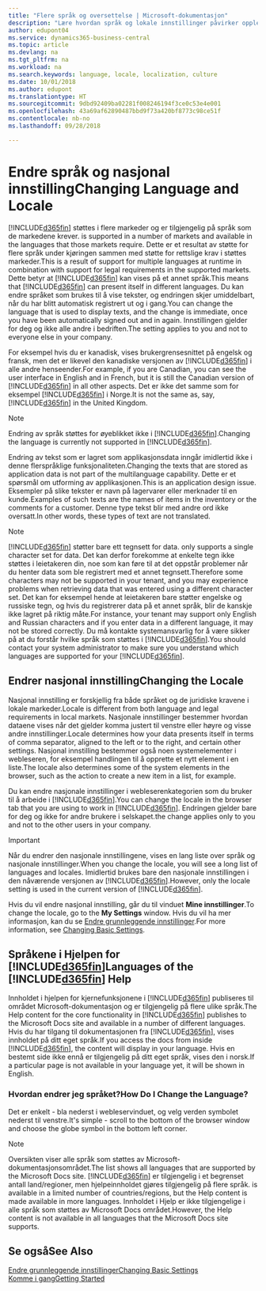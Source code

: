 ```yaml
---
title: "Flere språk og oversettelse | Microsoft-dokumentasjon"
description: "Lære hvordan språk og lokale innstillinger påvirker opplevelsen i Business Central."
author: edupont04
ms.service: dynamics365-business-central
ms.topic: article
ms.devlang: na
ms.tgt_pltfrm: na
ms.workload: na
ms.search.keywords: language, locale, localization, culture
ms.date: 10/01/2018
ms.author: edupont
ms.translationtype: HT
ms.sourcegitcommit: 9dbd92409ba02281f008246194f3ce0c53e4e001
ms.openlocfilehash: 43a69af62890487bbd9f73a420bf8773c98ce51f
ms.contentlocale: nb-no
ms.lasthandoff: 09/28/2018

---
```

# <a name="changing-language-and-locale"></a><span data-ttu-id="d3119-103">Endre språk og nasjonal innstilling</span><span class="sxs-lookup"><span data-stu-id="d3119-103">Changing Language and Locale</span></span>
[!INCLUDE[d365fin](includes/d365fin_md.md)] <span data-ttu-id="d3119-104">støttes i flere markeder og er tilgjengelig på språk som de markedene krever.</span><span class="sxs-lookup"><span data-stu-id="d3119-104"> is supported in a number of markets and available in the languages that those markets require.</span></span> <span data-ttu-id="d3119-105">Dette er et resultat av støtte for flere språk under kjøringen sammen med støtte for rettslige krav i støttes markeder.</span><span class="sxs-lookup"><span data-stu-id="d3119-105">This is a result of support for multiple languages at runtime in combination with support for legal requirements in the supported markets.</span></span> <span data-ttu-id="d3119-106">Dette betyr at [!INCLUDE[d365fin](includes/d365fin_md.md)] kan vises på et annet språk.</span><span class="sxs-lookup"><span data-stu-id="d3119-106">This means that [!INCLUDE[d365fin](includes/d365fin_md.md)] can present itself in different languages.</span></span> <span data-ttu-id="d3119-107">Du kan endre språket som brukes til å vise tekster, og endringen skjer umiddelbart, når du har blitt automatisk registrert ut og i gang.</span><span class="sxs-lookup"><span data-stu-id="d3119-107">You can change the language that is used to display texts, and the change is immediate, once you have been automatically signed out and in again.</span></span> <span data-ttu-id="d3119-108">Innstillingen gjelder for deg og ikke alle andre i bedriften.</span><span class="sxs-lookup"><span data-stu-id="d3119-108">The setting applies to you and not to everyone else in your company.</span></span>  

<span data-ttu-id="d3119-109">For eksempel hvis du er kanadisk, vises brukergrensesnittet på engelsk og fransk, men det er likevel den kanadiske versjonen av [!INCLUDE[d365fin](includes/d365fin_md.md)] i alle andre henseender.</span><span class="sxs-lookup"><span data-stu-id="d3119-109">For example, if you are Canadian, you can see the user interface in English and in French, but it is still the Canadian version of [!INCLUDE[d365fin](includes/d365fin_md.md)] in all other aspects.</span></span> <span data-ttu-id="d3119-110">Det er ikke det samme som for eksempel [!INCLUDE[d365fin](includes/d365fin_md.md)] i Norge.</span><span class="sxs-lookup"><span data-stu-id="d3119-110">It is not the same as, say, [!INCLUDE[d365fin](includes/d365fin_md.md)] in the United Kingdom.</span></span>  

> [!NOTE]  
>  <span data-ttu-id="d3119-111">Endring av språk støttes for øyeblikket ikke i [!INCLUDE[d365fin](includes/d365fin_md.md)].</span><span class="sxs-lookup"><span data-stu-id="d3119-111">Changing the language is currently not supported in [!INCLUDE[d365fin](includes/d365fin_md.md)].</span></span>

<span data-ttu-id="d3119-112">Endring av tekst som er lagret som applikasjonsdata inngår imidlertid ikke i denne flerspråklige funksjonaliteten.</span><span class="sxs-lookup"><span data-stu-id="d3119-112">Changing the texts that are stored as application data is not part of the multilanguage capability.</span></span> <span data-ttu-id="d3119-113">Dette er et spørsmål om utforming av applikasjonen.</span><span class="sxs-lookup"><span data-stu-id="d3119-113">This is an application design issue.</span></span> <span data-ttu-id="d3119-114">Eksempler på slike tekster er navn på lagervarer eller merknader til en kunde.</span><span class="sxs-lookup"><span data-stu-id="d3119-114">Examples of such texts are the names of items in the inventory or the comments for a customer.</span></span> <span data-ttu-id="d3119-115">Denne type tekst blir med andre ord ikke oversatt.</span><span class="sxs-lookup"><span data-stu-id="d3119-115">In other words, these types of text are not translated.</span></span>  

> [!NOTE]  
>  [!INCLUDE[d365fin](includes/d365fin_md.md)] <span data-ttu-id="d3119-116">støtter bare ett tegnsett for data.</span><span class="sxs-lookup"><span data-stu-id="d3119-116"> only supports a single character set for data.</span></span> <span data-ttu-id="d3119-117">Det kan derfor forekomme at enkelte tegn ikke støttes i leietakeren din, noe som kan føre til at det oppstår problemer når du henter data som ble registrert med et annet tegnsett.</span><span class="sxs-lookup"><span data-stu-id="d3119-117">Therefore some characters may not be supported in your tenant, and you may experience problems when retrieving data that was entered using a different character set.</span></span> <span data-ttu-id="d3119-118">Det kan for eksempel hende at leietakeren bare støtter engelske og russiske tegn, og hvis du registrerer data på et annet språk, blir de kanskje ikke lagret på riktig måte.</span><span class="sxs-lookup"><span data-stu-id="d3119-118">For instance, your tenant may support only English and Russian characters and if you enter data in a different language, it may not be stored correctly.</span></span> <span data-ttu-id="d3119-119">Du må kontakte systemansvarlig for å være sikker på at du forstår hvilke språk som støttes i [!INCLUDE[d365fin](includes/d365fin_md.md)].</span><span class="sxs-lookup"><span data-stu-id="d3119-119">You should contact your system administrator to make sure you understand which languages are supported for your [!INCLUDE[d365fin](includes/d365fin_md.md)].</span></span>  

## <a name="changing-the-locale"></a><span data-ttu-id="d3119-120">Endrer nasjonal innstilling</span><span class="sxs-lookup"><span data-stu-id="d3119-120">Changing the Locale</span></span>
<span data-ttu-id="d3119-121">Nasjonal innstilling er forskjellig fra både språket og de juridiske kravene i lokale markeder.</span><span class="sxs-lookup"><span data-stu-id="d3119-121">Locale is different from both language and legal requirements in local markets.</span></span> <span data-ttu-id="d3119-122">Nasjonale innstillinger bestemmer hvordan dataene vises når det gjelder komma justert til venstre eller høyre og visse andre innstillinger.</span><span class="sxs-lookup"><span data-stu-id="d3119-122">Locale determines how your data presents itself in terms of comma separator, aligned to the left or to the right, and certain other settings.</span></span> <span data-ttu-id="d3119-123">Nasjonal innstilling bestemmer også noen systemelementer i webleseren, for eksempel handlingen til å opprette et nytt element i en liste.</span><span class="sxs-lookup"><span data-stu-id="d3119-123">The locale also determines some of the system elements in the browser, such as the action to create a new item in a list, for example.</span></span>  

<span data-ttu-id="d3119-124">Du kan endre nasjonale innstillinger i webleserenkategorien som du bruker til å arbeide i [!INCLUDE[d365fin](includes/d365fin_md.md)].</span><span class="sxs-lookup"><span data-stu-id="d3119-124">You can change the locale in the browser tab that you are using to work in [!INCLUDE[d365fin](includes/d365fin_md.md)].</span></span> <span data-ttu-id="d3119-125">Endringen gjelder bare for deg og ikke for andre brukere i selskapet.</span><span class="sxs-lookup"><span data-stu-id="d3119-125">the change applies only to you and not to the other users in your company.</span></span>  

> [!IMPORTANT]  
>  <span data-ttu-id="d3119-126">Når du endrer den nasjonale innstillingene, vises en lang liste over språk og nasjonale innstillinger.</span><span class="sxs-lookup"><span data-stu-id="d3119-126">When you change the locale, you will see a long list of languages and locales.</span></span> <span data-ttu-id="d3119-127">Imidlertid brukes bare den nasjonale innstillingen i den nåværende versjonen av [!INCLUDE[d365fin](includes/d365fin_md.md)].</span><span class="sxs-lookup"><span data-stu-id="d3119-127">However, only the locale setting is used in the current version of [!INCLUDE[d365fin](includes/d365fin_md.md)].</span></span>  

<span data-ttu-id="d3119-128">Hvis du vil endre nasjonal innstilling, går du til vinduet **Mine innstillinger**.</span><span class="sxs-lookup"><span data-stu-id="d3119-128">To change the locale, go to the **My Settings** window.</span></span> <span data-ttu-id="d3119-129">Hvis du vil ha mer informasjon, kan du se [Endre grunnleggende innstillinger](ui-change-basic-settings.md).</span><span class="sxs-lookup"><span data-stu-id="d3119-129">For more information, see [Changing Basic Settings](ui-change-basic-settings.md).</span></span>  

## <a name="languages-of-the-included365finincludesd365finmdmd-help"></a><span data-ttu-id="d3119-130">Språkene i Hjelpen for [!INCLUDE[d365fin](includes/d365fin_md.md)]</span><span class="sxs-lookup"><span data-stu-id="d3119-130">Languages of the [!INCLUDE[d365fin](includes/d365fin_md.md)] Help</span></span>
<span data-ttu-id="d3119-131">Innholdet i hjelpen for kjernefunksjonene i [!INCLUDE[d365fin](includes/d365fin_md.md)] publiseres til området Microsoft-dokumentasjon og er tilgjengelig på flere ulike språk.</span><span class="sxs-lookup"><span data-stu-id="d3119-131">The Help content for the core functionality in [!INCLUDE[d365fin](includes/d365fin_md.md)] publishes to the Microsoft Docs site and available in a number of different languages.</span></span> <span data-ttu-id="d3119-132">Hvis du har tilgang til dokumentasjonen fra [!INCLUDE[d365fin](includes/d365fin_md.md)], vises innholdet på ditt eget språk.</span><span class="sxs-lookup"><span data-stu-id="d3119-132">If you access the docs from inside [!INCLUDE[d365fin](includes/d365fin_md.md)], the content will display in your language.</span></span> <span data-ttu-id="d3119-133">Hvis en bestemt side ikke ennå er tilgjengelig på ditt eget språk, vises den i norsk.</span><span class="sxs-lookup"><span data-stu-id="d3119-133">If a particular page is not available in your language yet, it will be shown in English.</span></span>

### <a name="how-do-i-change-the-language"></a><span data-ttu-id="d3119-134">Hvordan endrer jeg språket?</span><span class="sxs-lookup"><span data-stu-id="d3119-134">How Do I Change the Language?</span></span>
<span data-ttu-id="d3119-135">Det er enkelt - bla nederst i webleservinduet, og velg verden symbolet nederst til venstre.</span><span class="sxs-lookup"><span data-stu-id="d3119-135">It's simple - scroll to the bottom of the browser window and choose the globe symbol in the bottom left corner.</span></span>

> [!NOTE]  
> <span data-ttu-id="d3119-136">Oversikten viser alle språk som støttes av Microsoft-dokumentasjonsområdet.</span><span class="sxs-lookup"><span data-stu-id="d3119-136">The list shows all languages that are supported by the Microsoft Docs site.</span></span> [!INCLUDE[d365fin](includes/d365fin_md.md)] <span data-ttu-id="d3119-137">er tilgjengelig i et begrenset antall land/regioner, men hjelpeinnholdet gjøres tilgjengelig på flere språk.</span><span class="sxs-lookup"><span data-stu-id="d3119-137"> is available in a limited number of countries/regions, but the Help content is made available in more languages.</span></span> <span data-ttu-id="d3119-138">Innholdet i Hjelp er ikke tilgjengelige i alle språk som støttes av Microsoft Docs området.</span><span class="sxs-lookup"><span data-stu-id="d3119-138">However, the Help content is not available in all languages that the Microsoft Docs site supports.</span></span>

## <a name="see-also"></a><span data-ttu-id="d3119-139">Se også</span><span class="sxs-lookup"><span data-stu-id="d3119-139">See Also</span></span>  
[<span data-ttu-id="d3119-140">Endre grunnleggende innstillinger</span><span class="sxs-lookup"><span data-stu-id="d3119-140">Changing Basic Settings</span></span>](ui-change-basic-settings.md)  
[<span data-ttu-id="d3119-141">Komme i gang</span><span class="sxs-lookup"><span data-stu-id="d3119-141">Getting Started</span></span>](product-get-started.md)  

